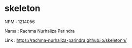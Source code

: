 # skeleton
NPM : 1214056

Nama : Rachma Nurhaliza Parindra

Link : https://rachma-nurhaliza-parindra.github.io/skeletonn/
